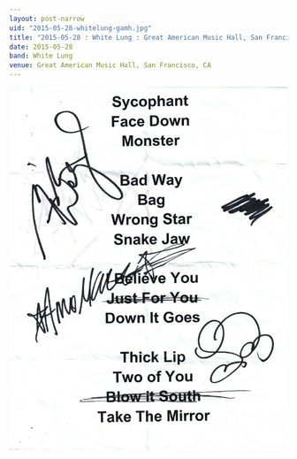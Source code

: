 ```yaml
---
layout: post-narrow
uid: "2015-05-28-whitelung-gamh.jpg"
title: "2015-05-28 : White Lung : Great American Music Hall, San Francisco, CA"
date: 2015-05-28
band: White Lung
venue: Great American Music Hall, San Francisco, CA
---
```


<div class="showcase">
  <img src="/img/2015/05/20150528-WhiteLung-GAMH.jpg" alt="2015-05-28-whitelung-gamh.jpg">
</div>
